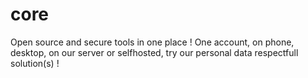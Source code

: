 # core
Open source and secure tools in one place ! One account, on phone, desktop, on our server or selfhosted, try our personal data respectfull solution(s) !
